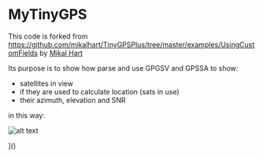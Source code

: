 # MyTinyGPS

This code is forked from https://github.com/mikalhart/TinyGPSPlus/tree/master/examples/UsingCustomFields by [Mikal Hart](https://github.com/mikalhart)

Its purpose is to show how parse and use GPGSV and GPSSA to show:
- satellites in view
- if they are used to calculate location (sats in use)
- their azimuth, elevation and SNR

in this way:


![alt text](images/esp32_loraprs_gps_overview.PNG)

]()
